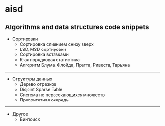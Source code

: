 # aisd
## Algorithms and data structures code snippets

- Сортировки
  - Сортировка слиянием снизу вверх
  - LSD, MSD сортировки
  - Сортировка вставками
  - К-ая порядковая статистика
  - Алгоритм Блума, Флойда, Пратта, Ривеста, Тарьяна
___
- Структуры данных
  - Дерево отрезков
  - Disjoint Sparse Table
  - Система не пересекающихся множеств
  - Приоритетная очередь
___
- Другое
  - Бинпоиск